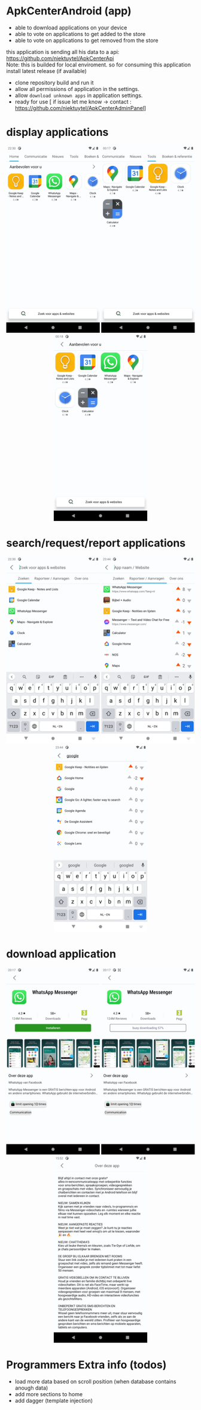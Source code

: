 # ApkCenterAndroid (app)
- able to download applications on your device
- able to vote on applications to get added to the store
- able to vote on applications to get removed from the store
  
this application is sending all his data to a api: https://github.com/niektuytel/ApkCenterApi  
Note: this is builded for local enviroment.
so for consuming this application install latest release (if available) 

- clone repository build and run it
- allow all permissions of application in the settings.
- allow `download unknown apps` in application settings.
- ready for use 
    [ if issue let me know -> contact : https://github.com/niektuytel/ApkCenterAdminPanel]


# display applications
<p align="center">
<img src="https://github.com/niektuytel/ApkCenterAndroid/blob/master/github_sceenshots/Main_Screenshot_1605216643.png" alt="Your image title" width="250"/>
<img src="https://github.com/niektuytel/ApkCenterAndroid/blob/master/github_sceenshots/Main_Screenshot_1605223067.png" alt="Your image title" width="250"/>
<img src="https://github.com/niektuytel/ApkCenterAndroid/blob/master/github_sceenshots/Main_Screenshot_1605223086.png" alt="Your image title" width="250"/>
</p>

# search/request/report applications
<p align="center">
<img src="https://github.com/niektuytel/ApkCenterAndroid/blob/master/github_sceenshots/Search_Screenshot_1605216652.png" alt="Your image title" width="250"/>
<img src="https://github.com/niektuytel/ApkCenterAndroid/blob/master/github_sceenshots/Search_Screenshot_1604961843.png" alt="Your image title" width="250"/>
<img src="https://github.com/niektuytel/ApkCenterAndroid/blob/master/github_sceenshots/Search_Screenshot_1604961870.png" alt="Your image title" width="250"/>
</p>

# download application
<p align="center">
<img src="https://github.com/niektuytel/ApkCenterAndroid/blob/master/github_sceenshots/App_Screenshot_1605208671.png" alt="Your image title" width="250"/>
<img src="https://github.com/niektuytel/ApkCenterAndroid/blob/master/github_sceenshots/App_Screenshot_1605208677.png" alt="Your image title" width="250"/>
<img src="https://github.com/niektuytel/ApkCenterAndroid/blob/master/github_sceenshots/App_Screenshot_1605019974.png" alt="Your image title" width="250"/>
</p>

# Programmers Extra info (todos)
- load more data based on scroll position (when database contains anough data)
- add more sections to home  
- add dagger (template injection)
